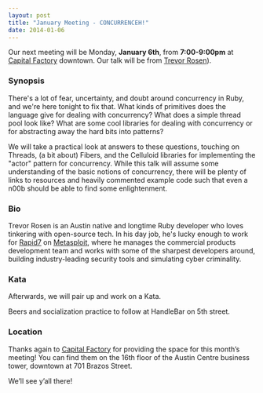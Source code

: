 ```yaml
---
layout: post
title: "January Meeting - CONCURRENCEH!"
date: 2014-01-06
---
```


Our next meeting will be Monday, **January 6th**, from **7:00-9:00pm** at
[Capital Factory][CF] downtown. Our talk will be from [Trevor Rosen][SP]).

 [CF]: http://www.capitalfactory.com/about/contact/
 [SP]: http://twitter.com/trevrosen

### Synopsis
There's a lot of fear, uncertainty, and doubt around concurrency in Ruby, and we're here tonight to fix that. What kinds of primitives does the language give for dealing with concurrency?  What does a simple thread pool look like? What are some cool libraries for dealing with concurrency or for abstracting away the hard bits into patterns?

We will take a practical look at answers to these questions, touching on Threads, (a bit about) Fibers, and the Celluloid libraries for implementing the "actor" pattern for concurrency.  While this talk will assume some understanding of the basic notions of concurrency, there will be plenty of links to resources and heavily commented example code such that even a n00b should be able to find some enlightenment.

### Bio
Trevor Rosen is an Austin native and longtime Ruby developer who loves tinkering with open-source tech.  In his day job, he's lucky enough to work for [Rapid7][R7] on [Metasploit][MSF], where he manages the commercial products development team and works with some of the sharpest developers around, building industry-leading security tools and simulating cyber criminality.

[R7]: http://www.rapid7.com
[MSF]: http://en.wikipedia.org/wiki/Metasploit_Project

### Kata

Afterwards, we will pair up and work on a Kata.

Beers and socialization practice to follow at HandleBar on 5th street.

### Location

Thanks again to [Capital Factory](http://www.capitalfactory.com/) for providing
the space for this month’s meeting! You can find them on the 16th floor of the
Austin Centre business tower, downtown at 701 Brazos Street.

We’ll see y’all there!

